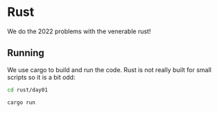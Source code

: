 # Rust

We do the 2022 problems with the venerable rust!

## Running

We use cargo to build and run the code. Rust is not really built for small scripts so it is a bit odd:

```bash
cd rust/day01

cargo run
```
